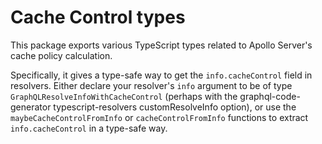 # Cache Control types

This package exports various TypeScript types related to Apollo Server's cache
policy calculation.

Specifically, it gives a type-safe way to get the `info.cacheControl` field in resolvers. Either declare your resolver's `info` argument to be of type `GraphQLResolveInfoWithCacheControl` (perhaps with the graphql-code-generator typescript-resolvers customResolveInfo option), or use the `maybeCacheControlFromInfo` or `cacheControlFromInfo` functions to extract `info.cacheControl` in a type-safe way.
